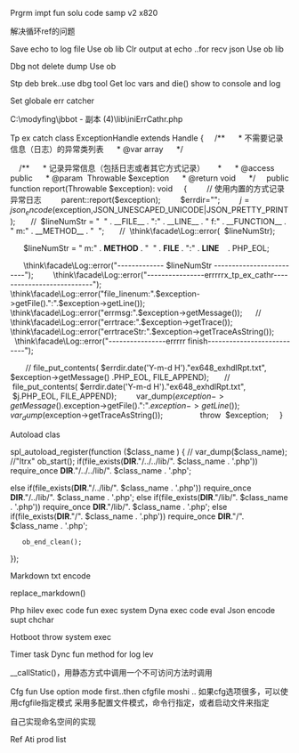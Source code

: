 Prgrm impt fun  solu code samp v2 x820




解决循环ref的问题

Save echo to log file
Use ob lib
Clr output at echo ..for recv json
Use ob lib

Dbg not delete dump 
Use ob

Stp deb brek..use dbg tool 
Get loc vars and die()   show to console and log

Set globale err catcher

C:\modyfing\jbbot - 副本 (4)\lib\iniErrCathr.php

Tp ex catch
class ExceptionHandle extends Handle
{
    /**
     * 不需要记录信息（日志）的异常类列表
     * @var array
     */
 
    /**
     * 记录异常信息（包括日志或者其它方式记录）
     *
     * @access public
     * @param  Throwable $exception
     * @return void
     */
    public function report(Throwable $exception): void
    {
        // 使用内置的方式记录异常日志
        parent::report($exception);
        $errdir="";
        $j=json_encode($exception,JSON_UNESCAPED_UNICODE|JSON_PRETTY_PRINT);
      //  $lineNumStr = "  " . __FILE__ . ":" . __LINE__ . " f:" . __FUNCTION__ . " m:" . __METHOD__ . "  ";
      //  \think\facade\Log::error(  $lineNumStr);

      $lineNumStr = " m:" . __METHOD__ . "  " . __FILE__ . ":" . __LINE__    . PHP_EOL;

      \think\facade\Log::error("------------- $lineNumStr -------------------------");
        \think\facade\Log::error("----------------errrrrx_tp_ex_cathr---------------------------");
        \think\facade\Log::error("file_linenum:".$exception->getFile().":".$exception->getLine());
        \think\facade\Log::error("errmsg:".$exception->getMessage());
     //   \think\facade\Log::error("errtrace:".$exception->getTrace());
        \think\facade\Log::error("errtraceStr:".$exception->getTraceAsString());
        \think\facade\Log::error("----------------errrrr finish---------------------------");

       // file_put_contents( $errdir.date('Y-m-d H')."ex648_exhdlRpt.txt", $exception->getMessage() .PHP_EOL, FILE_APPEND);
      //  file_put_contents( $errdir.date('Y-m-d H')."ex648_exhdlRpt.txt",  $j.PHP_EOL, FILE_APPEND);
        var_dump($exception->getMessage().$exception->getFile().":".$exception->getLine());
        var_dump($exception->getTraceAsString());
        
        throw  $exception;
    }

Autoload clas


spl_autoload_register(function ($class_name ) {
   // var_dump($class_name);  //"ltrx"
   ob_start();
   if(file_exists(__DIR__."/../../lib/". $class_name . '.php'))
       require_once __DIR__."/../../lib/". $class_name . '.php';

   else if(file_exists(__DIR__."/../lib/". $class_name . '.php'))
       require_once __DIR__."/../lib/". $class_name . '.php';
   else if(file_exists(__DIR__."/lib/". $class_name . '.php'))
       require_once __DIR__."/lib/". $class_name . '.php';
   else if(file_exists(__DIR__."/". $class_name . '.php'))
       require_once __DIR__."/". $class_name . '.php';

       ob_end_clean();

});


Markdown txt encode


replace_markdown()


Php hilev exec code fun  exec system
Dyna exec code eval
Json encode supt chchar

Hotboot throw system exec

Timer task
Dync fun method for log lev

__callStatic()，用静态方式中调用一个不可访问方法时调用

Cfg fun
Use option mode first..then cfgfile moshi ..
如果cfg选项很多，可以使用cfgfile指定模式
采用多配置文件模式，命令行指定，或者启动文件来指定

自己实现命名空间的实现

Ref
Ati prod  list

